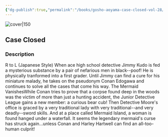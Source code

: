 ```yaml
---
{"dg-publish":true,"permalink":"/books/gosho-aoyama-case-closed-vol-28/","title":"\"Detektiv Conan Vol. 28\"","tags":["manga","crime"]}
---
```




![cover|150](http://books.google.com/books/content?id=wWq9OQAACAAJ&printsec=frontcover&img=1&zoom=1&source=gbs_api)

## Case Closed

### Description

R to L (Japanese Style) When ace high school detective Jimmy Kudo is fed a mysterious substance by a pair of nefarious men in black--poof! He is physically tranformed into a first grader. Until Jimmy can find a cure for his miniature malady, he takes on the pseudonym Conan Edogawa and continues to solve all the cases that come his way. The Mermaid VanishesWhile Conan tries to prove that a corpse found deep in the woods was the victim of more than just a hunting accident, the Junior Detective League gains a new member: a curious bear cub! Then Detective Moore's office is graced by a very traditional lady with very traditional--and very deadly--sword skills. And at a place called Mermaid Island, a woman is found hanged under a waterfall. It seems the legendary mermaid's curse has struck again...unless Conan and Harley Hartwell can find an all-too-human culprit!
```